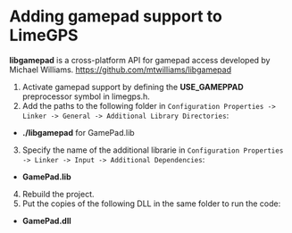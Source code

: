 # Adding gamepad support to LimeGPS

__libgamepad__ is a cross-platform API for gamepad access developed by Michael Williams.
https://github.com/mtwilliams/libgamepad

1. Activate gamepad support by defining the __USE_GAMEPPAD__ preprocessor symbol in limegps.h.
2. Add the paths to the following folder in `Configuration Properties -> Linker -> General -> Additional Library Directories`:
 * __./libgamepad__ for GamePad.lib
3. Specify the name of the additional librarie in `Configuration Properties -> Linker -> Input -> Additional Dependencies`:
 * __GamePad.lib__ 
4. Rebuild the project.
5. Put the copies of the following DLL in the same folder to run the code:
* __GamePad.dll__
